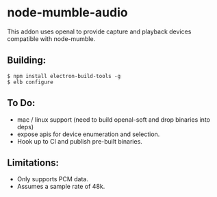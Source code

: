 node-mumble-audio
===========

This addon uses openal to provide capture and playback devices compatible with node-mumble. 

## Building:
```
$ npm install electron-build-tools -g
$ elb configure
```

## To Do:
* mac / linux support (need to build openal-soft and drop binaries into deps)
* expose apis for device enumeration and selection.
* Hook up to CI and publish pre-built binaries.

## Limitations:
* Only supports PCM data.
* Assumes a sample rate of 48k.